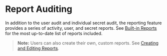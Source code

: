 [title]: # (Report Auditing)
[tags]: # (Report)
[priority]: # (1000)

# Report Auditing

In addition to the user audit and individual secret audit, the reporting feature provides a series of activity, user, and secret reports. See [Built-in Reports](../../../reports/built-in-reports/index.md) for the most up-to-date list of reports included.

> **Note:** Users can also create their own, custom reports. See [Creating and Editing Reports](../../../reports/creating-and-editing-reports/index.md).
